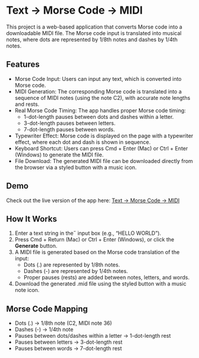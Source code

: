 # Text → Morse Code → MIDI

This project is a web-based application that converts Morse code into a downloadable MIDI file. The Morse code input is translated into musical notes, where dots are represented by 1/8th notes and dashes by 1/4th notes.

## Features

-	Morse Code Input: Users can input any text, which is converted into Morse code.
-	MIDI Generation: The corresponding Morse code is translated into a sequence of MIDI notes (using the note C2), with accurate note lengths and rests.
-	Real Morse Code Timing: The app handles proper Morse code timing:
	-	1-dot-length pauses between dots and dashes within a letter.
	-	3-dot-length pauses between letters.
	-	7-dot-length pauses between words.
-	Typewriter Effect: Morse code is displayed on the page with a typewriter effect, where each dot and dash is shown in sequence.
-	Keyboard Shortcut: Users can press Cmd + Enter (Mac) or Ctrl + Enter (Windows) to generate the MIDI file.
-	File Download: The generated MIDI file can be downloaded directly from the browser via a styled button with a music icon.

## Demo

Check out the live version of the app here: [Text → Morse Code → MIDI](https://skillt3ch.github.io/Morse-to-MIDI)

## How It Works

1.	Enter a text string in the˝ input box (e.g., “HELLO WORLD”).
2.	Press Cmd + Return (Mac) or Ctrl + Enter (Windows), or click the **Generate** button.
3.	A MIDI file is generated based on the Morse code translation of the input:
	-	Dots (.) are represented by 1/8th notes.
	-	Dashes (-) are represented by 1/4th notes.
	-	Proper pauses (rests) are added between notes, letters, and words.
4.	Download the generated .mid file using the styled button with a music note icon.

## Morse Code Mapping

-	Dots (.) → 1/8th note (C2, MIDI note 36)
-	Dashes (-) → 1/4th note
-	Pauses between dots/dashes within a letter → 1-dot-length rest
-	Pauses between letters → 3-dot-length rest
-	Pauses between words → 7-dot-length rest